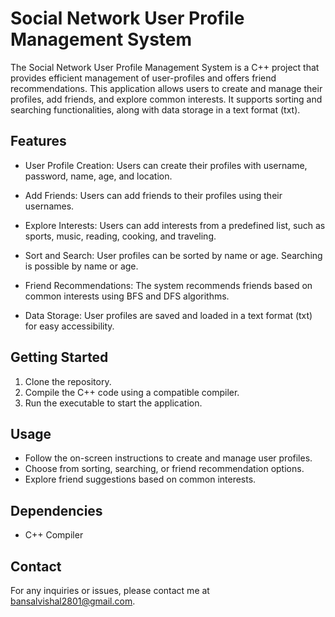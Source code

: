 # Social Network User Profile Management System



The Social Network User Profile Management System is a C++ project that provides efficient management of user-profiles and offers friend recommendations. This application allows users to create and manage their profiles, add friends, and explore common interests. It supports sorting and searching functionalities, along with data storage in a text format (txt).

## Features

- User Profile Creation: Users can create their profiles with username, password, name, age, and location.

- Add Friends: Users can add friends to their profiles using their usernames.

- Explore Interests: Users can add interests from a predefined list, such as sports, music, reading, cooking, and traveling.

- Sort and Search: User profiles can be sorted by name or age. Searching is possible by name or age.

- Friend Recommendations: The system recommends friends based on common interests using BFS and DFS algorithms.

- Data Storage: User profiles are saved and loaded in a text format (txt) for easy accessibility.

## Getting Started

1. Clone the repository.
2. Compile the C++ code using a compatible compiler.
3. Run the executable to start the application.

## Usage

- Follow the on-screen instructions to create and manage user profiles.
- Choose from sorting, searching, or friend recommendation options.
- Explore friend suggestions based on common interests.

## Dependencies

- C++ Compiler


## Contact

For any inquiries or issues, please contact me at bansalvishal2801@gmail.com.
